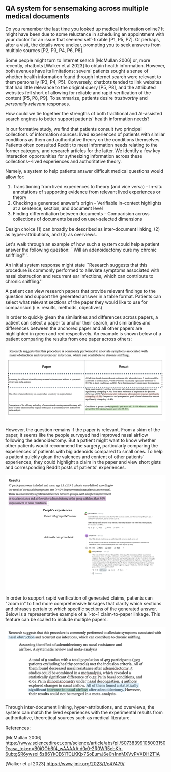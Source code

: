 ## QA system for sensemaking across multiple medical documents

Do you remember the last time you looked up medical information online? It might have been due to some reluctance in scheduling an appointment with your doctor for an issue that seemed self-fixable [P1, P5, P7]. Or perhaps, after a visit, the details were unclear, prompting you to seek answers from multiple sources [P2, P3, P4, P6, P8].

Some people might turn to Internet search [McMullan 2006] or, more recently, chatbots [Walker et al 2023] to obtain health information. However, both avenues have its limitations: several patients sought a sense of whether health information found through Internet search were relevant to them personally [P3, P4, P5]. Conversely, chatbots tended to link websites that had little relevance to the original query [P5, P8], and the attributed websites fell short of allowing for reliable and rapid verification of the content [P5, P8, P9]. To summarize, patients desire *trustworthy* and *personally relevant* responses.

How could we tie together the strengths of both traditional and AI-assisted search engines to better support patients' health information needs?

In our formative study, we find that patients consult two principal collections of information sources: lived experiences of patients with similar conditions as them and authoritative theory on the conditions themselves. Patients often consulted Reddit to meet information needs relating to the former category, and research articles for the latter. We identify a few key interaction opportunities for sythesizing information across these collections--lived experiences and authoritative theory.

Namely, a system to help patients answer difficult medical questions would allow for:

1) Transitioning from lived experiences to theory (and vice versa) - In-situ annotations of supporting evidence from relevant lived experiences or theory
2) Checking a generated answer's origin - Verifiable in-context highlights at a sentence, section, and document level
3) Finding differentiation between documents - Comparision across collections of documents based on user-selected dimensions

Design choice (1) can broadly be described as inter-document linking, (2) as hyper-attributions, and (3) as overviews.

Let's walk through an example of how such a system could help a patient answer the following question: ``Will an adenoidectomy cure my chronic sniffling?''.

An initial system response might state ``Research suggests that this procedure is commonly performed to alleviate symptoms associated with nasal obstruction and recurrent ear infections, which can contribute to chronic sniffling.''

A patient can view research papers that provide relevant findings to the question and support the generated answer in a table format. Patients can select what relevant sections of the paper they would like to use for comparision (i.e. results, methods, objectives)

In order to quickly glean the similarities and differences across papers, a patient can select a paper to anchor their search, and similarities and differences between the anchored paper and all other papers are highlighted in green and red respectively. An example is shown below of a patient comparing the results from one paper across others:

![differing table](/differentiation.png)


However, the question remains if the paper is relevant. From a skim of the paper, it seems like the people surveyed had improved nasal airflow following the adenoidectomy. But a patient might want to know whether other patients would recommend the surgery, particularly comparing the experiences of patients with big adenoids compared to small ones. To help a patient quickly glean the valences and content of other patients' experiences, they could highlight a claim in the paper and view short gists and corresponding Reddit posts of patients' experiences.

![img of research paper with highlight](/testim.png)

In order to support rapid verification of generated claims, patients can "zoom in" to find more comprehensive linkages that clarify which sections and phrases pertain to which specific sections of the generated answer. Below is a representative example of a 1-to-1 claim-to-paper linkage. This feature can be scaled to include multiple papers.

![tracing](/tracing.png)

Through inter-document linking, hyper-attributions, and overviews, the system can match the lived experiences with the experimental results from authoritative, theoretical sources such as medical literature.


References:

[McMullan 2006] https://www.sciencedirect.com/science/article/abs/pii/S0738399105003150?casa_token=B0iOOb6f4_wAAAAA:d0r0-2R0WR5ebKh-6ubtgSR6ywsoiI5z86Yk0E61TCLKKjx7SoEumJ6e0h1nnMXVyPVXDH2T1A

[Walker et al 2023] https://www.jmir.org/2023/1/e47479/